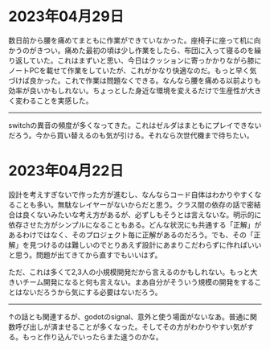 # 2023年04月29日

数日前から腰を痛めてまともに作業ができていなかった。座椅子に座って机に向かうのがきつい。痛めた最初の頃は少し作業をしたら、布団に入って寝るのを繰り返していた。これはまずいと思い、今日はクッションに寄っかかりながら膝にノートPCを載せて作業をしていたが、これがかなり快適なのだ。もっと早く気づけば良かった。これで作業は問題なくできる。なんなら腰を痛める以前よりも効率が良いかもしれない。ちょっとした身近な環境を変えるだけで生産性が大きく変わることを実感した。

---

switchの異音の頻度が多くなってきた。これはゼルダはまともにプレイできないだろう。今から買い替えるのも気が引ける。それなら次世代機まで待ちたい。



# 2023年04月22日

設計を考えすぎないで作った方が進むし、なんならコード自体はわかりやすくなることも多い。無駄なレイヤーがないからだと思う。クラス間の依存の話で密結合は良くないみたいな考え方があるが、必ずしもそうとは言えないな。明示的に依存させた方がシンプルになることもある。どんな状況にも共通する「正解」があるわけではなく、そのプロジェクト毎に正解があるのだろう。でも、その「正解」を見つけるのは難しいのでとりあえず設計にあまりこだわらずに作ればいいと思う。問題が出てきてから直すでもいいはず。

ただ、これは多くて2,3人の小規模開発だから言えるのかもしれない。もっと大きいチーム開発になると何も言えない。まあ自分がそういう規模の開発をすることはないだろうから気にする必要はないだろう。

---

↑の話とも関連するが、godotのsignal、意外と使う場面がないなあ。普通に関数呼び出しが済ませることが多くなった。そしてその方がわかりやすい気がする。もっと作り込んでいったらまた違うのかな。
